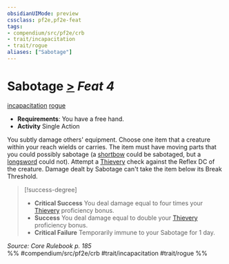 ```yaml
---
obsidianUIMode: preview
cssclass: pf2e,pf2e-feat
tags:
- compendium/src/pf2e/crb
- trait/incapacitation
- trait/rogue
aliases: ["Sabotage"]
---
```

# Sabotage  [>](/rules/core-rulebook/chapter-9-playing-the-game.md#Actions "Single Action") *Feat 4*  
[incapacitation](/rules/traits/incapacitation.md)  [rogue](/rules/traits/rogue.md)  

- **Requirements**: You have a free hand.
- **Activity** Single Action

You subtly damage others' equipment. Choose one item that a creature within your reach wields or carries. The item must have moving parts that you could possibly sabotage (a [shortbow](/compendium/equipment/items/shortbow.md) could be sabotaged, but a [longsword](/compendium/equipment/items/longsword.md) could not). Attempt a [Thievery](/compendium/skills.md#Thievery) check against the Reflex DC of the creature. Damage dealt by Sabotage can't take the item below its Break Threshold.

> [!success-degree] 
> - **Critical Success** You deal damage equal to four times your [Thievery](/compendium/skills.md#Thievery) proficiency bonus.
> - **Success** You deal damage equal to double your [Thievery](/compendium/skills.md#Thievery) proficiency bonus.
> - **Critical Failure** Temporarily immune to your Sabotage for 1 day.

*Source: Core Rulebook p. 185*  
%% #compendium/src/pf2e/crb #trait/incapacitation #trait/rogue %%